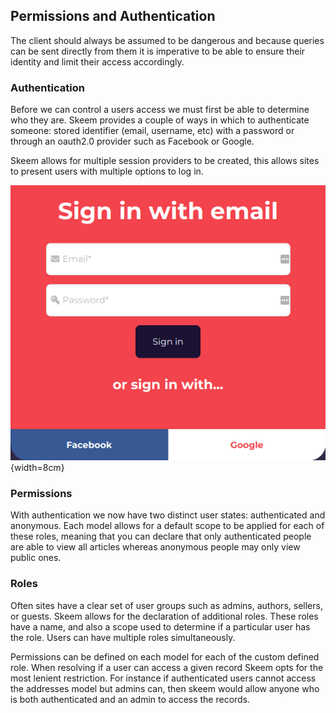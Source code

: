 ## Permissions and Authentication

The client should always be assumed to be dangerous and because queries can be sent directly from them it is imperative to be able to ensure their identity and limit their access accordingly.

### Authentication

Before we can control a users access we must first be able to determine who they are. Skeem provides a couple of ways in which to authenticate someone: stored identifier (email, username, etc) with a password or through an oauth2.0 provider such as Facebook or Google.

Skeem allows for multiple session providers to be created, this allows sites to present users with multiple options to log in.

![The log in screen for Resooma.com showing options to authenticate with email and password or by google or facebook](images/login_screen_for_resooma.png){width=8cm}

### Permissions

With authentication we now have two distinct user states: authenticated and anonymous. Each model allows for a default scope to be applied for each of these roles, meaning that you can declare that only authenticated people are able to view all articles whereas anonymous people may only view public ones.

### Roles

Often sites have a clear set of user groups such as admins, authors, sellers, or guests. Skeem allows for the declaration of additional roles. These roles have a name, and also a scope used to determine if a particular user has the role. Users can have multiple roles simultaneously.

Permissions can be defined on each model for each of the custom defined role. When resolving if a user can access a given record Skeem opts for the most lenient restriction. For instance if authenticated users cannot access the addresses model but admins can, then skeem would allow anyone who is both authenticated and an admin to access the records.
